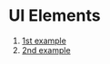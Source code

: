 # UI Elements

1. [1st example](https://codepen.io/alexandracaulea/full/zYxmoop)
2. [2nd example]()
